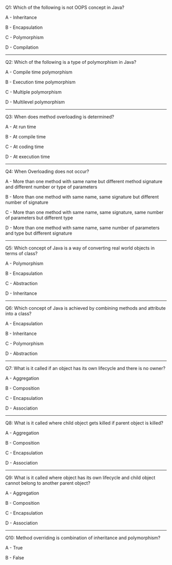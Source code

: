 Q1: Which of the following is not OOPS concept in Java?

A - Inheritance

B - Encapsulation

C - Polymorphism

D - Compilation

---

Q2: Which of the following is a type of polymorphism in Java?

A - Compile time polymorphism

B - Execution time polymorphism

C - Multiple polymorphism

D - Multilevel polymorphism

---

Q3: When does method overloading is determined?

A - At run time

B - At compile time

C - At coding time

D - At execution time

---

Q4: When Overloading does not occur?

A - More than one method with same name but different method signature and different number or type of parameters

B - More than one method with same name, same signature but different number of signature

C - More than one method with same name, same signature, same number of parameters but different type

D - More than one method with same name, same number of parameters and type but different signature

---

Q5: Which concept of Java is a way of converting real world objects in terms of class?

A - Polymorphism

B - Encapsulation

C - Abstraction

D - Inheritance

---

Q6: Which concept of Java is achieved by combining methods and attribute into a class?

A - Encapsulation

B - Inheritance

C - Polymorphism

D - Abstraction

---

Q7: What is it called if an object has its own lifecycle and there is no owner?

A - Aggregation

B - Composition

C - Encapsulation

D - Association

---

Q8: What is it called where child object gets killed if parent object is killed?

A - Aggregation

B - Composition

C - Encapsulation

D - Association

---

Q9: What is it called where object has its own lifecycle and child object cannot belong to another parent object?

A - Aggregation

B - Composition

C - Encapsulation

D - Association

---

Q10: Method overriding is combination of inheritance and polymorphism?

A - True

B - False
